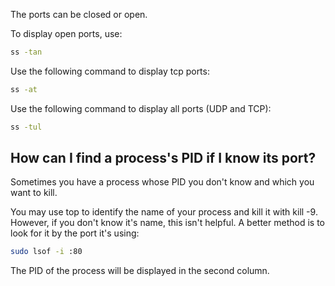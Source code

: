 The ports can be closed or open.

To display open ports, use:

```bash
ss -tan
```

Use the following command to display tcp ports:

```bash
ss -at
```

Use the following command to display all ports (UDP and TCP):

```bash
ss -tul
```

<h2>How can I find a process's PID if I know its port?</h2>

Sometimes you have a process whose PID you don't know and which you want to kill.

You may use top to identify the name of your process and kill it with kill -9. However, if you don't know it's name, this isn't helpful. A better method is to look for it by the port it's using:

```bash
sudo lsof -i :80
```

The PID of the process will be displayed in the second column.

